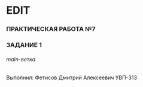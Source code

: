 # EDIT
### ПРАКТИЧЕСКАЯ РАБОТА №7
### ЗАДАНИЕ 1
###### main-ветка
Выполнил:
Фетисов Дмитрий Алексеевич
УВП-313

